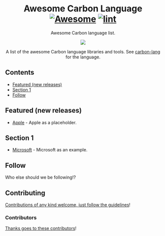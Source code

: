 <div align="center">

<!-- title -->

<!--lint ignore no-dead-urls-->

# Awesome Carbon Language [![Awesome](https://awesome.re/badge.svg)](https://awesome.re) [![lint](https://github.com/souravjamwal77/awesome-carbon-lang/actions/workflows/lint.yaml/badge.svg)](https://github.com/souravjamwal77/awesome-carbon-lang/actions/workflows/lint.yaml)

<!-- subtitle -->

Awesome Carbon language list.

<!-- image -->

<a href="https://github.com/carbon-language/carbon-lang" target="_blank" rel="noopener noreferrer">
  <img src="https://upload.wikimedia.org/wikipedia/commons/e/e1/Carbon_logo.png" />
</a>

<!-- description -->

A list of the awesome Carbon language libraries and tools. See
[carbon-lang](https://github.com/carbon-language/carbon-lang) for the language.

</div>

<!-- TOC -->

## Contents

- [Featured (new releases)](#featured-new-releases)
- [Section 1](#section-1)
- [Follow](#follow)

<!-- CONTENT -->

## Featured (new releases)

- [Apple](https://apple.com) - Apple as a placeholder.

## Section 1

- [Microsoft](https://www.microsoft.com/) - Microsoft as an example.

<!-- END CONTENT -->

## Follow


<!-- list people worth following on social sites (Twitter, LinkedIn, GitHub, YouTube etc.) -->

Who else should we be following!?

## Contributing

[Contributions of any kind welcome, just follow the guidelines](contributing.md)!

### Contributors

[Thanks goes to these contributors](https://github.com/souravjamwal77/awesome-carbon-lang/graphs/contributors)!
